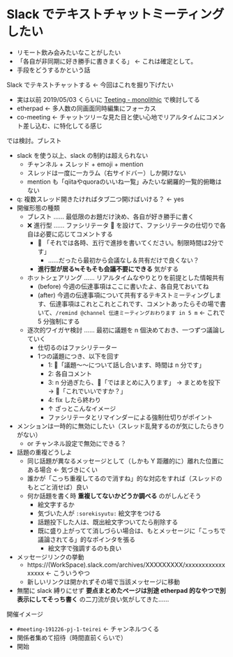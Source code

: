 # Slack でテキストチャットミーティングしたい
- リモート飲み会みたいなことがしたい
- 「各自が非同期に好き勝手に書きまくる」 ← これは確定として。
- 手段をどうするかという話

Slack でテキストチャットする ← 今回はこれを掘り下げたい

- 実は以前 2019/05/03 くらいに [Teeting - monolithic](https://stakiran.github.io/monolithic/teeting.html) で検討してる
- etherpad ← 多人数の同画面同時編集にフォーカス
- co-meeting ← チャットツリーな見た目と使い心地でリアルタイムにコメント差し込む、に特化してる感じ

では検討。ブレスト

- slack を使う以上、slack の制約は超えられない
  - チャンネル + スレッド + emoji + mention
  - スレッドは一度に一カラム（右サイドバー）しか開けない
  - mention も「qiitaやquoraのいいね一覧」みたいな網羅的一覧的俯瞰はない
- q: 複数スレッド開きたければタブ二つ開けばいける？ ← yes
- 開催形態の種類
  - ブレスト …… 最低限のお題だけ決め、各自が好き勝手に書く
  - :x: 進行型 …… ファシリテータ :microphone: を設けて、ファシリテータの仕切りで各自は必要に応じてコメントする
    - :microphone: 「それでは各時、五行で進捗を書いてください。制限時間は2分です」
      - ……だったら最初から会議なし＆共有だけで良くない？
    - **進行型が居る≒そもそも会議不要にできる** 気がする
  - ホットシェアリング …… リアルタイムなやりとりを前提とした情報共有
    - (before) 今週の伝達事項はここに書いたよ、各自見ておいてね
    - (after) 今週の伝達事項について共有するテキストミーティングします、伝達事項はこれとこれとこれです、コメントあったらその場で書いて、`/remind @channel 伝達ミーティングおわります in 5 m` ← これで 5 分強制にする
  - 逐次的ワイガヤ検討 …… 最初に議題を n 個決めておき、一つずつ議論していく
    - 仕切るのはファシリテーター
    - 1つの議題につき、以下を回す
      - 1: :microphone:「議題～～について話し合います、時間は n 分です」
      - 2: 各自コメント
      - 3: n 分過ぎたら、:microphone:「ではまとめに入ります」 → まとめを投下 → :microphone:「これでいいですか？」
      - 4: fix したら終わり
      - ↑ ざっとこんなイメージ
      - ファシリテータとリマインダーによる強制仕切りがポイント
- メンションは一時的に無効にしたい（スレッド乱発するのが気にしたらきりがない）
  - or チャンネル設定で無効にできる？
- 話題の重複どうしよ
  - 同じ話題が異なるメッセージとして（しかも Y 距離的に）離れた位置にある場合 ← 気づきにくい
  - 誰かが「こっち重複してるので消すね」的な対応をすれば（スレッドのもとごと消せば）良い
  - 何か話題を書く時 **重複してないかどうか調べる** のがしんどそう
    - 絵文字するか
    - 気づいた人が `:sorekisyutu:` 絵文字をつける
    - 話題投下した人は、既出絵文字ついてたら削除する
    - 既に盛り上がってて消しづらい場合は、もとメッセージに「こっちで議論されてる」的なポインタを張る
      - 絵文字で強調するのも良い
- メッセージリンクの挙動
  - https://(WorkSpace).slack.com/archives/XXXXXXXXX/xxxxxxxxxxxxxxxxx ← こういうやつ
  - 新しいリンクは開かれずその場で当該メッセージに移動
- 無闇に slack 縛りにせず **要点まとめたページは別途 etherpad 的なやつで別表示にしてそっち書く** の二刀流が良い気がしてきた……

開催イメージ

- `#meeting-191226-pj-1-teirei` ← チャンネルつくる
- 関係者集めて招待（時間直前くらいで）
- 開始
